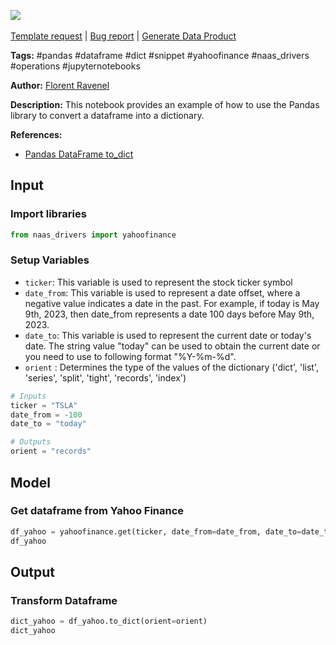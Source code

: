 <a href="https://app.naas.ai/user-redirect/naas/downloader?url=https://raw.githubusercontent.com/jupyter-naas/awesome-notebooks/master/Pandas/Pandas_Transform_Dataframe_to_dict.ipynb" target="_parent"><img src="https://naasai-public.s3.eu-west-3.amazonaws.com/open_in_naas.svg"/></a><br><br><a href="https://github.com/jupyter-naas/awesome-notebooks/issues/new?assignees=&labels=&template=template-request.md&title=Tool+-+Action+of+the+notebook+">Template request</a> | <a href="https://github.com/jupyter-naas/awesome-notebooks/issues/new?assignees=&labels=bug&template=bug_report.md&title=Pandas+-+Transform+Dataframe+to+dict:+Error+short+description">Bug report</a> | <a href="https://app.naas.ai/user-redirect/naas/downloader?url=https://raw.githubusercontent.com/jupyter-naas/awesome-notebooks/master/Naas/Naas_Start_data_product.ipynb" target="_parent">Generate Data Product</a>

**Tags:** #pandas #dataframe #dict #snippet #yahoofinance #naas_drivers #operations #jupyternotebooks

**Author:** [Florent Ravenel](https://www.linkedin.com/in/florent-ravenel/)

**Description:** This notebook provides an example of how to use the Pandas library to convert a dataframe into a dictionary.

**References:**
- [Pandas DataFrame to_dict](https://pandas.pydata.org/docs/reference/api/pandas.DataFrame.to_dict.html)

## Input

### Import libraries


```python
from naas_drivers import yahoofinance
```

### Setup Variables
- `ticker`: This variable is used to represent the stock ticker symbol
- `date_from`: This variable is used to represent a date offset, where a negative value indicates a date in the past. For example, if today is May 9th, 2023, then date_from represents a date 100 days before May 9th, 2023.
- `date_to`: This variable is used to represent the current date or today's date. The string value "today" can be used to obtain the current date or you need to use to following format "%Y-%m-%d".
- `orient` : Determines the type of the values of the dictionary ('dict', 'list', 'series', 'split', 'tight', 'records', 'index')


```python
# Inputs
ticker = "TSLA"
date_from = -100
date_to = "today"

# Outputs
orient = "records"
```

## Model

### Get dataframe from Yahoo Finance


```python
df_yahoo = yahoofinance.get(ticker, date_from=date_from, date_to=date_to)
df_yahoo
```

## Output

### Transform Dataframe


```python
dict_yahoo = df_yahoo.to_dict(orient=orient)
dict_yahoo
```
